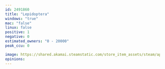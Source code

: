 ```yaml
---
id: 2491860
title: "Lepidoptera"
windows: "true"
mac: "false"
linux: false
positive: 1
negative: 0
estimated_owners: "0 - 20000"
peak_ccu: 0

image: https://shared.akamai.steamstatic.com/store_item_assets/steam/apps/2491860/header.jpg?t=1728319004
opinions:
---
```

